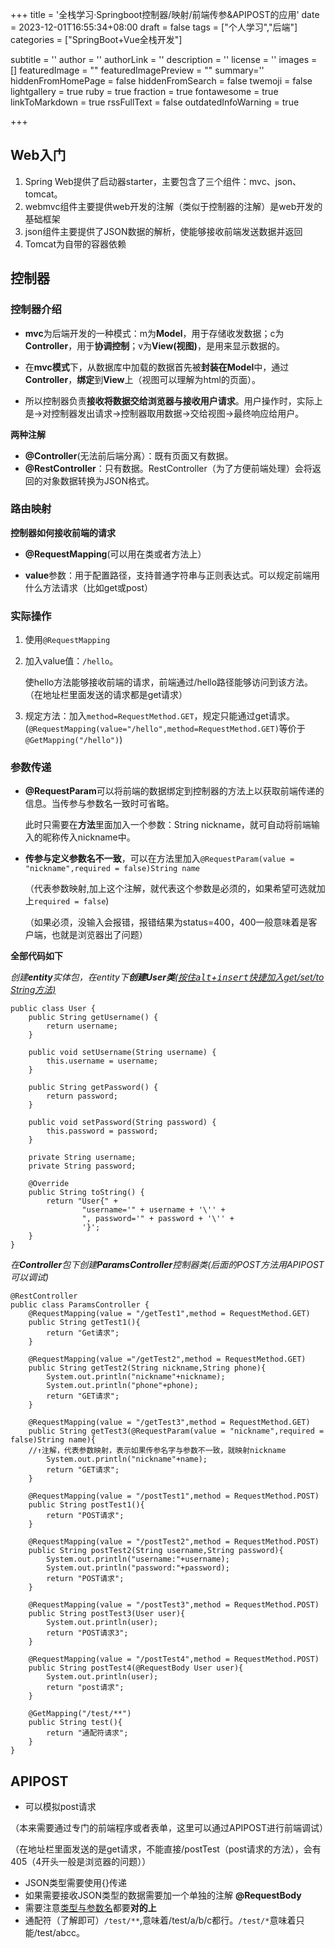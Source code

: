 +++
title = '全栈学习·Springboot控制器/映射/前端传参&APIPOST的应用'
date = 2023-12-01T16:55:34+08:00
draft = false
tags = ["个人学习","后端"]
categories = ["SpringBoot+Vue全栈开发"]

subtitle = ''
author = ''
authorLink = ''
description = ''
license = ''
images = []
featuredImage = ""
featuredImagePreview = ""
summary=''
hiddenFromHomePage = false
hiddenFromSearch = false
twemoji = false
lightgallery = true
ruby = true
fraction = true
fontawesome = true
linkToMarkdown = true
rssFullText = false
outdatedInfoWarning = true

+++

## Web入门
1. Spring Web提供了启动器starter，主要包含了三个组件：mvc、json、tomcat。
2. webmvc组件主要提供web开发的注解（类似于控制器的注解）是web开发的基础框架
3. json组件主要提供了JSON数据的解析，使能够接收前端发送数据并返回
4. Tomcat为自带的容器依赖
## 控制器
### 控制器介绍
- **mvc**为后端开发的一种模式：m为**Model**，用于存储收发数据；c为**Controller**，用于**协调控制**；v为**View(视图)**，是用来显示数据的。

- 在**mvc模式**下，从数据库中加载的数据首先被**封装在Model**中，通过**Controller**，**绑定**到**View**上（视图可以理解为html的页面）。

- 所以控制器负责**接收将数据交给浏览器与接收用户请求**。用户操作时，实际上是→对控制器发出请求→控制器取用数据→交给视图→最终响应给用户。

 **两种注解**

  - **@Controller**(无法前后端分离）：既有页面又有数据。
  - **@RestController**：只有数据。RestController（为了方便前端处理）会将返回的对象数据转换为JSON格式。

### 路由映射

 **控制器如何接收前端的请求**

- **@RequestMapping**(可以用在类或者方法上）

- **value**参数：用于配置路径，支持普通字符串与正则表达式。可以规定前端用什么方法请求（比如get或post）

### 实际操作

1. 使用```@RequestMapping```

2. 加入value值：```/hello```。

   使hello方法能够接收前端的请求，前端通过/hello路径能够访问到该方法。（在地址栏里面发送的请求都是get请求）

3. 规定方法：加入```method=RequestMethod.GET```，规定只能通过get请求。(```@RequestMapping(value="/hello",method=RequestMethod.GET)```等价于```@GetMapping("/hello")```)
### 参数传递

- **@RequestParam**可以将前端的数据绑定到控制器的方法上以获取前端传递的信息。当传参与参数名一致时可省略。

  此时只需要在**方法**里面加入一个参数：String nickname，就可自动将前端输入的昵称传入nickname中。

- **传参与定义参数名不一致**，可以在方法里加入```@RequestParam(value = "nickname",required = false)String name```

  （代表参数映射,加上这个注解，就代表这个参数是必须的，如果希望可选就加上```required = false```)

  （如果必须，没输入会报错，报错结果为status=400，400一般意味着是客户端，也就是浏览器出了问题）
  

**全部代码如下**

*创建**entity**实体包，在entity下**创建User类**<u>(按住<kbd>alt</kbd>+<kbd>insert</kbd>快捷加入get/set/to String方法)</u>*

```
public class User {
    public String getUsername() {
        return username;
    }

    public void setUsername(String username) {
        this.username = username;
    }

    public String getPassword() {
        return password;
    }

    public void setPassword(String password) {
        this.password = password;
    }

    private String username;
    private String password;

    @Override
    public String toString() {
        return "User{" +
                "username='" + username + '\'' +
                ", password='" + password + '\'' +
                '}';
    }
}
```
*在**Controller**包下创建**ParamsController**控制器类(后面的POST方法用APIPOST可以调试)*

```
@RestController
public class ParamsController {
    @RequestMapping(value = "/getTest1",method = RequestMethod.GET)
    public String getTest1(){
        return "Get请求";
    }

    @RequestMapping(value ="/getTest2",method = RequestMethod.GET)
    public String getTest2(String nickname,String phone){
        System.out.println("nickname"+nickname);
        System.out.println("phone"+phone);
        return "GET请求";
    }

    @RequestMapping(value = "/getTest3",method = RequestMethod.GET)
    public String getTest3(@RequestParam(value = "nickname",required = false)String name){
    //↑注解，代表参数映射，表示如果传参名字与参数不一致，就映射nickname
        System.out.println("nickname"+name);
        return "GET请求";
    }

    @RequestMapping(value = "/postTest1",method = RequestMethod.POST)
    public String postTest1(){
        return "POST请求";
    }

    @RequestMapping(value = "/postTest2",method = RequestMethod.POST)
    public String postTest2(String username,String password){
        System.out.println("username:"+username);
        System.out.println("password:"+password);
        return "POST请求";
    }

    @RequestMapping(value = "/postTest3",method = RequestMethod.POST)
    public String postTest3(User user){
        System.out.println(user);
        return "POST请求3";
    }

    @RequestMapping(value = "/postTest4",method = RequestMethod.POST)
    public String postTest4(@RequestBody User user){
        System.out.println(user);
        return "post请求";
    }

    @GetMapping("/test/**")
    public String test(){
        return "通配符请求";
    }
}
```
## APIPOST

- 可以模拟post请求

（本来需要通过专门的前端程序或者表单，这里可以通过APIPOST进行前端调试）

（在地址栏里面发送的是get请求，不能直接/postTest（post请求的方法），会有405（4开头一般是浏览器的问题））

- JSON类型需要使用{}传递
- 如果需要接收JSON类型的数据需要加一个单独的注解 **@RequestBody** 
- 需要注意<u>类型与参数名</u>都要**对的上**
- 通配符（了解即可）```/test/**```,意味着/test/a/b/c都行。```/test/*```意味着只能/test/abcc。

